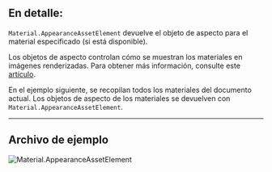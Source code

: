 ## En detalle:
`Material.AppearanceAssetElement` devuelve el objeto de aspecto para el material especificado (si está disponible).

Los objetos de aspecto controlan cómo se muestran los materiales en imágenes renderizadas. Para obtener más información, consulte este [artículo](https://help.autodesk.com/view/RVT/2025/ESP/?guid=GUID-6E3C9EF0-F657-4F79-90BD-A2FB88B0467D).

En el ejemplo siguiente, se recopilan todos los materiales del documento actual. Los objetos de aspecto de los materiales se devuelven con `Material.AppearanceAssetElement`.

___
## Archivo de ejemplo

![Material.AppearanceAssetElement](./Revit.Elements.Material.AppearanceAssetElement_img.jpg)
